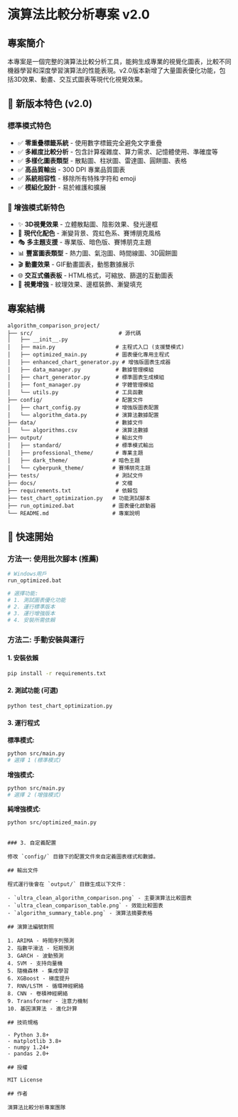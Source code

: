 # 演算法比較分析專案 v2.0

## 專案簡介

本專案是一個完整的演算法比較分析工具，能夠生成專業的視覺化圖表，比較不同機器學習和深度學習演算法的性能表現。v2.0版本新增了大量圖表優化功能，包括3D效果、動畫、交互式圖表等現代化視覺效果。

## 🎨 新版本特色 (v2.0)

### 標準模式特色
- ✅ **零重疊標籤系統** - 使用數字標籤完全避免文字重疊
- ✅ **多維度比較分析** - 包含計算複雜度、算力需求、記憶體使用、準確度等
- ✅ **多樣化圖表類型** - 散點圖、柱狀圖、雷達圖、圓餅圖、表格
- ✅ **高品質輸出** - 300 DPI 專業品質圖表
- ✅ **系統相容性** - 移除所有特殊字符和 emoji
- ✅ **模組化設計** - 易於維護和擴展

### 🚀 增強模式新特色
- ✨ **3D視覺效果** - 立體散點圖、陰影效果、發光邊框
- 🌈 **現代化配色** - 漸變背景、霓虹色系、賽博朋克風格
- 🎭 **多主題支援** - 專業版、暗色版、賽博朋克主題
- 📊 **豐富圖表類型** - 熱力圖、氣泡圖、時間線圖、3D圓餅圖
- 🎬 **動畫效果** - GIF動畫圖表，動態數據展示
- 🌐 **交互式儀表板** - HTML格式，可縮放、篩選的互動圖表
- 💫 **視覺增強** - 紋理效果、邊框裝飾、漸變填充

## 專案結構

```
algorithm_comparison_project/
├── src/                           # 源代碼
│   ├── __init__.py
│   ├── main.py                   # 主程式入口 (支援雙模式)
│   ├── optimized_main.py         # 圖表優化專用主程式
│   ├── enhanced_chart_generator.py # 增強版圖表生成器
│   ├── data_manager.py           # 數據管理模組
│   ├── chart_generator.py        # 標準圖表生成模組
│   ├── font_manager.py           # 字體管理模組
│   └── utils.py                  # 工具函數
├── config/                       # 配置文件
│   ├── chart_config.py           # 增強版圖表配置
│   └── algorithm_data.py         # 演算法數據配置
├── data/                         # 數據文件
│   └── algorithms.csv            # 演算法數據
├── output/                       # 輸出文件
│   ├── standard/                 # 標準模式輸出
│   ├── professional_theme/       # 專業主題
│   ├── dark_theme/              # 暗色主題
│   └── cyberpunk_theme/         # 賽博朋克主題
├── tests/                        # 測試文件
├── docs/                         # 文檔
├── requirements.txt              # 依賴包
├── test_chart_optimization.py   # 功能測試腳本
├── run_optimized.bat            # 圖表優化啟動器
└── README.md                    # 專案說明
```

## 🚀 快速開始

### 方法一: 使用批次腳本 (推薦)

```bash
# Windows用戶
run_optimized.bat

# 選擇功能:
# 1. 測試圖表優化功能
# 2. 運行標準版本  
# 3. 運行增強版本
# 4. 安裝所需依賴
```

### 方法二: 手動安裝與運行

#### 1. 安裝依賴

```bash
pip install -r requirements.txt
```

#### 2. 測試功能 (可選)

```bash
python test_chart_optimization.py
```

#### 3. 運行程式

**標準模式:**
```bash
python src/main.py
# 選擇 1 (標準模式)
```

**增強模式:**
```bash
python src/main.py  
# 選擇 2 (增強模式)
```

**純增強模式:**
```bash
python src/optimized_main.py
```
```

### 3. 自定義配置

修改 `config/` 目錄下的配置文件來自定義圖表樣式和數據。

## 輸出文件

程式運行後會在 `output/` 目錄生成以下文件：

- `ultra_clean_algorithm_comparison.png` - 主要演算法比較圖表
- `ultra_clean_comparison_table.png` - 效能比較圖表
- `algorithm_summary_table.png` - 演算法摘要表格

## 演算法編號對照

1. ARIMA - 時間序列預測
2. 指數平滑法 - 短期預測
3. GARCH - 波動預測
4. SVM - 支持向量機
5. 隨機森林 - 集成學習
6. XGBoost - 梯度提升
7. RNN/LSTM - 循環神經網絡
8. CNN - 卷積神經網絡
9. Transformer - 注意力機制
10. 基因演算法 - 進化計算

## 技術規格

- Python 3.8+
- matplotlib 3.8+
- numpy 1.24+
- pandas 2.0+

## 授權

MIT License

## 作者

演算法比較分析專案團隊
